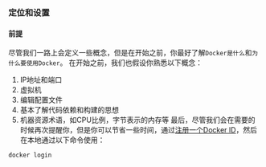 ### 定位和设置

#### 前提
尽管我们一路上会定义一些概念，但是在开始之前，你最好了解`Docker是什么`和`为什么要使用Docker`。
在开始之前，我们也假设你熟悉以下概念：
1. IP地址和端口
2. 虚拟机
3. 编辑配置文件
4. 基本了解代码依赖和构建的思想
5. 机器资源术语，如CPU比例，字节表示的内存等
最后，尽管我们会在需要的时候再次提醒你，但是你可以节省一些时间，通过[注册一个Docker ID](https://cloud.docker.com/)，然后在本地通过以下命令使用：
```
docker login
```